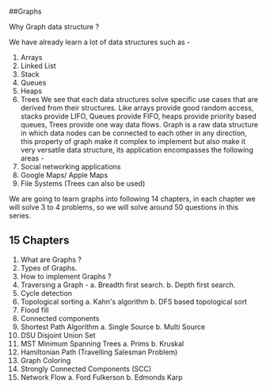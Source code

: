 ##Graphs

Why Graph data structure ?

We have already learn a lot of data structures such as -
1. Arrays
2. Linked List
3. Stack
4. Queues
5. Heaps
6. Trees
We see that each data structures solve specific use cases that are derived from their
structures. Like arrays provide good random access, stacks provide LIFO, Queues provide FIFO, heaps provide priority based queues, Trees provide one way data flows.
Graph is a raw data structure in which data nodes can be connected to each other in any
direction, this property of graph make it complex to implement but also make it very versatile data structure, its application encompasses the following areas -
1. Social networking applications
2. Google Maps/ Apple Maps
3. File Systems (Trees can also be used)

We are going to learn graphs into following 14 chapters, in each chapter we will solve 3 to 4 problems, so we will solve around 50 questions in this series.

## 15 Chapters
1. What are Graphs ?
2. Types of Graphs.
3. How to implement Graphs ?
4. Traversing a Graph - 
   a. Breadth first search.
   b. Depth first search.
5. Cycle detection
6. Topological sorting
  a. Kahn's algorithm
  b. DFS based topological sort
7. Flood fill 
8. Connected components
9. Shortest Path Algorithm
   a. Single Source
   b. Multi Source
10. DSU Disjoint Union Set
11. MST Minimum Spanning Trees
    a. Prims
    b. Kruskal
12. Hamiltonian Path (Travelling Salesman Problem)
13. Graph Coloring
14. Strongly Connected Components (SCC)
15. Network Flow
    a. Ford Fulkerson
    b. Edmonds Karp

